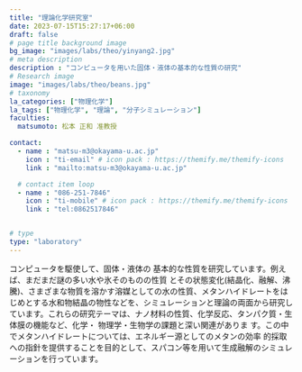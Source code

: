 ```yaml
---
title: "理論化学研究室"
date: 2023-07-15T15:27:17+06:00
draft: false
# page title background image
bg_image: "images/labs/theo/yinyang2.jpg"
# meta description
description : "コンピュータを用いた固体・液体の基本的な性質の研究"
# Research image
image: "images/labs/theo/beans.jpg"
# taxonomy
la_categories: ["物理化学"]
la_tags: ["物理化学", "理論", "分子シミュレーション"]
faculties:
  matsumoto: 松本 正和 准教授

contact:
  - name : "matsu-m3@okayama-u.ac.jp"
    icon : "ti-email" # icon pack : https://themify.me/themify-icons
    link : "mailto:matsu-m3@okayama-u.ac.jp"

  # contact item loop
  - name : "086-251-7846"
    icon : "ti-mobile" # icon pack : https://themify.me/themify-icons
    link : "tel:0862517846"


# type
type: "laboratory"
---
```

コンピュータを駆使して、固体・液体の 基本的な性質を研究しています。例えば、まだまだ謎の多い水や氷そのものの性質 とその状態変化(結晶化、融解、沸騰)、さまざまな物質を溶かす溶媒としての水の性質、メタンハイドレートをはじめとする水和物結晶の物性などを、シミュレーションと理論の両面から研究しています。これらの研究テーマは、ナノ材料の性質、化学反応、タンパク質・生体膜の機能など、化学・ 物理学・生物学の課題と深い関連がありま す。この中でメタンハイドレートについては、エネルギー源としてのメタンの効率 的採取への指針を提供することを目的として、スパコン等を用いて生成融解のシミュレーションを行っています。
